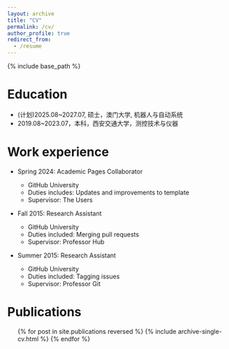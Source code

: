 ```yaml
---
layout: archive
title: "CV"
permalink: /cv/
author_profile: true
redirect_from:
  - /resume
---
```


{% include base_path %}

Education
======
* (计划)2025.08~2027.07, 硕士，澳门大学, 机器人与自动系统
* 2019.08~2023.07，本科，西安交通大学，测控技术与仪器

Work experience
======
* Spring 2024: Academic Pages Collaborator
  * GitHub University
  * Duties includes: Updates and improvements to template
  * Supervisor: The Users

* Fall 2015: Research Assistant
  * GitHub University
  * Duties included: Merging pull requests
  * Supervisor: Professor Hub

* Summer 2015: Research Assistant
  * GitHub University
  * Duties included: Tagging issues
  * Supervisor: Professor Git

Publications
======
  <ul>{% for post in site.publications reversed %}
    {% include archive-single-cv.html %}
  {% endfor %}</ul>
  

